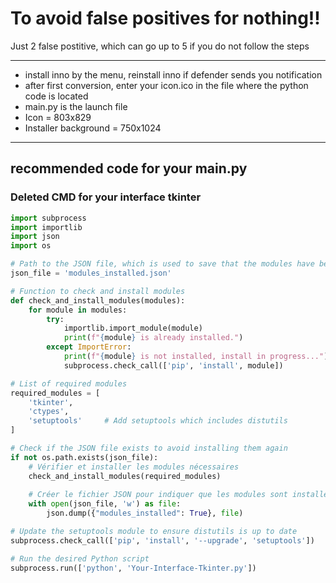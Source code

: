 # To avoid false positives for nothing!!
Just 2 false postitive, which can go up to 5 if you do not follow the steps
_____________________________________
- install inno by the menu, reinstall inno if defender sends you notification
- after first conversion, enter your icon.ico in the file where the python code is located
- main.py is the launch file
- Icon = 803x829
- Installer background = 750x1024

_____________________________________
## recommended code for your main.py

### Deleted CMD for your interface tkinter
```python
import subprocess
import importlib
import json
import os

# Path to the JSON file, which is used to save that the modules have been installed and opens the python .py file directly
json_file = 'modules_installed.json'

# Function to check and install modules
def check_and_install_modules(modules):
    for module in modules:
        try:
            importlib.import_module(module)
            print(f"{module} is already installed.")
        except ImportError:
            print(f"{module} is not installed, install in progress...")
            subprocess.check_call(['pip', 'install', module])

# List of required modules
required_modules = [
    'tkinter',
    'ctypes',
    'setuptools'     # Add setuptools which includes distutils
]

# Check if the JSON file exists to avoid installing them again
if not os.path.exists(json_file):
    # Vérifier et installer les modules nécessaires
    check_and_install_modules(required_modules)
    
    # Créer le fichier JSON pour indiquer que les modules sont installés
    with open(json_file, 'w') as file:
        json.dump({"modules_installed": True}, file)

# Update the setuptools module to ensure distutils is up to date
subprocess.check_call(['pip', 'install', '--upgrade', 'setuptools'])

# Run the desired Python script
subprocess.run(['python', 'Your-Interface-Tkinter.py']) 
```




